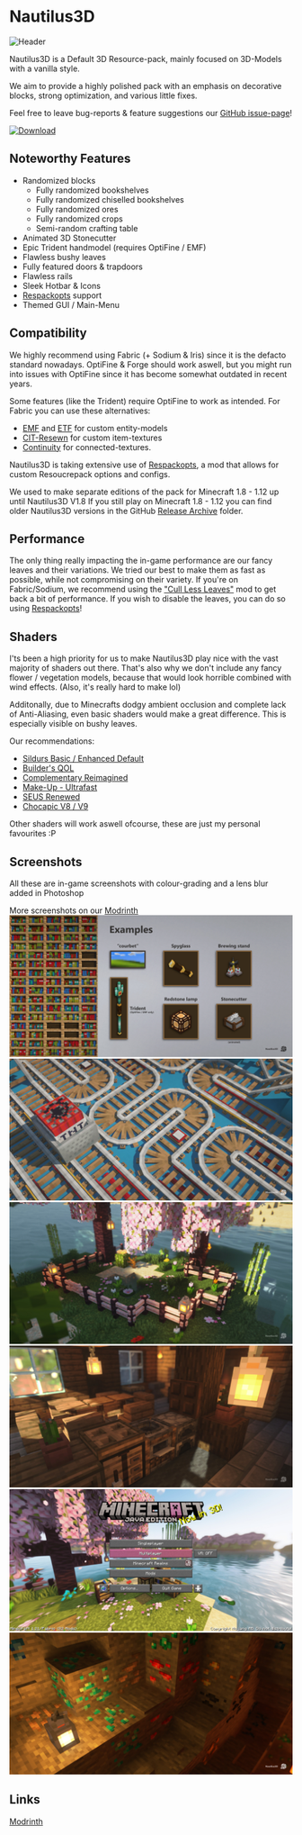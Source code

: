 # Nautilus3D

![Header](https://raw.githubusercontent.com/FabianMPunkt/Nautilus3D-Files/main/05_Snake_Oil/Finals/_Header.jpg)

Nautilus3D is a Default 3D Resource-pack, mainly focused on 3D-Models with a vanilla style.

We aim to provide a highly polished pack with an emphasis on decorative blocks, strong optimization, and various little fixes.

Feel free to leave bug-reports & feature suggestions our [GitHub issue-page](https://github.com/FabianMPunkt/Nautilus3D/issues/new/choose "GitHub issue-page")!

[![Download](https://raw.githubusercontent.com/Prospector/badges/master/modrinth-badge-72h-padded.png)](https://modrinth.com/resourcepack/nautilus3d/versions)

## Noteworthy Features

- Randomized blocks
  - Fully randomized bookshelves
  - Fully randomized chiselled bookshelves
  - Fully randomized ores
  - Fully randomized crops
  - Semi-random crafting table
- Animated 3D Stonecutter
- Epic Trident handmodel (requires OptiFine / EMF)
- Flawless bushy leaves
- Fully featured doors & trapdoors
- Flawless rails
- Sleek Hotbar & Icons
- [Respackopts](https://modrinth.com/mod/respackopts) support
- Themed GUI / Main-Menu


## Compatibility
We highly recommend using Fabric (+ Sodium & Iris) since it is the defacto standard nowadays. OptiFine & Forge should work aswell, but you might run into issues with OptiFine since it has become somewhat outdated in recent years.

Some features (like the Trident) require OptiFine to work as intended.
For Fabric you can use these alternatives:
 - [EMF](https://modrinth.com/mod/entity-model-features) and [ETF](https://modrinth.com/mod/entitytexturefeatures) for custom entity-models
 - [CIT-Resewn](https://modrinth.com/mod/cit-resewn) for custom item-textures
 - [Continuity](https://modrinth.com/mod/continuity) for connected-textures.

Nautilus3D is taking extensive use of [Respackopts](https://modrinth.com/mod/respackopts), a mod that allows for custom Resoucrepack options and configs.

We used to make separate editions of the pack for Minecraft 1.8 - 1.12 up until Nautilus3D V1.8
If you still play on Minecraft 1.8 - 1.12 you can find older Nautilus3D versions in the GitHub [Release Archive](https://github.com/FabianMPunkt/Nautilus3D-Files/tree/main/_ReleaseArchive) folder.

## Performance
The only thing really impacting the in-game performance are our fancy leaves and their variations. We tried our best to make them as fast as possible, while not compromising on their variety.
If you're on Fabric/Sodium, we recommend using the ["Cull Less Leaves"](https://modrinth.com/mod/cull-less-leaves) mod to get back a bit of performance. If you wish to disable the leaves, you can do so using [Respackopts](https://modrinth.com/mod/respackopts)!

## Shaders
I'ts been a high priority for us to make Nautilus3D play nice with the vast majority of shaders out there. That's also why we don't include any fancy flower / vegetation models, because that would look horrible combined with wind effects. (Also, it's really hard to make lol)

Additonally, due to Minecrafts dodgy ambient occlusion and complete lack of Anti-Aliasing, even basic shaders would make a great difference.
This is especially visible on bushy leaves.

Our recommendations:
- [Sildurs Basic / Enhanced Default](https://sildurs-shaders.github.io/downloads/)
- [Builder's QOL](https://modrinth.com/shader/builders-qol-shaders)
- [Complementary Reimagined](https://modrinth.com/shader/complementary-reimagined)
- [Make-Up - Ultrafast](https://modrinth.com/shader/makeup-ultra-fast-shaders)
- [SEUS Renewed](https://www.sonicether.com/seus/)
- [Chocapic V8 / V9](https://www.curseforge.com/minecraft/customization/chocapic13-shaders)

Other shaders will work aswell ofcourse, these are just my personal favourites :P

## Screenshots
All these are in-game screenshots with colour-grading and a lens blur added in Photoshop

More screenshots on our [Modrinth](https://modrinth.com/resourcepack/nautilus3d/gallery)
![1](https://raw.githubusercontent.com/FabianMPunkt/Nautilus3D-Files/main/05_Snake_Oil/Finals/1.jpg)
![2](https://raw.githubusercontent.com/FabianMPunkt/Nautilus3D-Files/main/05_Snake_Oil/Finals/2.jpg)
![3](https://raw.githubusercontent.com/FabianMPunkt/Nautilus3D-Files/main/05_Snake_Oil/Finals/3.jpg)
![6](https://raw.githubusercontent.com/FabianMPunkt/Nautilus3D-Files/main/05_Snake_Oil/Finals/6.jpg)
![7](https://raw.githubusercontent.com/FabianMPunkt/Nautilus3D-Files/main/05_Snake_Oil/Finals/7.jpg)
![11](https://raw.githubusercontent.com/FabianMPunkt/Nautilus3D-Files/main/05_Snake_Oil/Finals/11.jpg)

## Links

[Modrinth](https://modrinth.com/resourcepack/nautilus3d)

